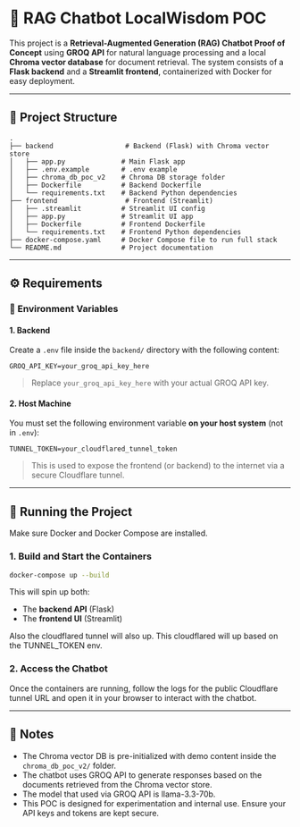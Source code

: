 # 🧠 RAG Chatbot LocalWisdom POC

This project is a **Retrieval-Augmented Generation (RAG) Chatbot Proof of Concept** using **GROQ API** for natural language processing and a local **Chroma vector database** for document retrieval. The system consists of a **Flask backend** and a **Streamlit frontend**, containerized with Docker for easy deployment.

---

## 📁 Project Structure

```
.
├── backend                  # Backend (Flask) with Chroma vector store
│   ├── app.py              # Main Flask app
│   ├── .env.example        # .env example
│   ├── chroma_db_poc_v2    # Chroma DB storage folder
│   ├── Dockerfile          # Backend Dockerfile
│   └── requirements.txt    # Backend Python dependencies
├── frontend                 # Frontend (Streamlit)
│   ├── .streamlit          # Streamlit UI config
│   ├── app.py              # Streamlit UI app
│   ├── Dockerfile          # Frontend Dockerfile
│   └── requirements.txt    # Frontend Python dependencies
├── docker-compose.yaml     # Docker Compose file to run full stack
└── README.md               # Project documentation
```

---

## ⚙️ Requirements

### 🧩 Environment Variables

#### 1. **Backend**

Create a `.env` file inside the `backend/` directory with the following content:

```
GROQ_API_KEY=your_groq_api_key_here
```

> Replace `your_groq_api_key_here` with your actual GROQ API key.

#### 2. **Host Machine**

You must set the following environment variable **on your host system** (not in `.env`):

```
TUNNEL_TOKEN=your_cloudflared_tunnel_token
```

> This is used to expose the frontend (or backend) to the internet via a secure Cloudflare tunnel.

---

## 🚀 Running the Project

Make sure Docker and Docker Compose are installed.

### 1. Build and Start the Containers

```bash
docker-compose up --build
```

This will spin up both:

* The **backend API** (Flask)
* The **frontend UI** (Streamlit)

Also the cloudflared tunnel will also up. This cloudflared will up based on the TUNNEL_TOKEN env.

### 2. Access the Chatbot

Once the containers are running, follow the logs for the public Cloudflare tunnel URL and open it in your browser to interact with the chatbot.

---

## 📌 Notes

* The Chroma vector DB is pre-initialized with demo content inside the `chroma_db_poc_v2/` folder.
* The chatbot uses GROQ API to generate responses based on the documents retrieved from the Chroma vector store.
* The model that used via GROQ API is llama-3.3-70b.
* This POC is designed for experimentation and internal use. Ensure your API keys and tokens are kept secure.